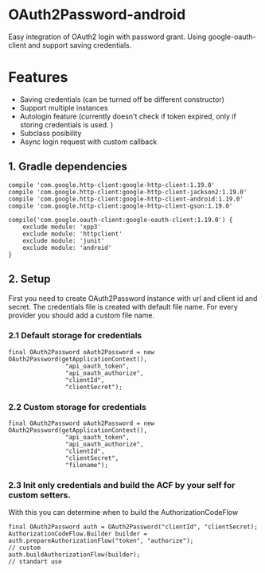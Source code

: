 # OAuth2Password-android
Easy integration of OAuth2 login with password grant. Using google-oauth-client and support saving credentials.

# Features
- Saving credentials (can be turned off be different constructor)
- Support multiple instances
- Autologin feature (currently doesn't check if token expired, only if storing credentials is used. )
- Subclass posibility
- Async login request with custom callback

## 1. Gradle dependencies

    compile 'com.google.http-client:google-http-client:1.19.0'
    compile 'com.google.http-client:google-http-client-jackson2:1.19.0'
    compile 'com.google.http-client:google-http-client-android:1.19.0'
    compile 'com.google.http-client:google-http-client-gson:1.19.0'

    compile('com.google.oauth-client:google-oauth-client:1.19.0') {
        exclude module: 'xpp3'
        exclude module: 'httpclient'
        exclude module: 'junit'
        exclude module: 'android'
    }
    
## 2. Setup

First you need to create OAuth2Password instance with url and client id and secret. The credentials file is created with default file name. For every provider you should add a custom file name.

### 2.1 Default storage for credentials

    final OAuth2Password oAuth2Password = new OAuth2Password(getApplicationContext(),
                    "api_oauth_token",
                    "api_oauth_authorize",
                    "clientId",
                    "clientSecret");
                    

### 2.2 Custom storage for credentials

    final OAuth2Password oAuth2Password = new OAuth2Password(getApplicationContext(),
                    "api_oauth_token",
                    "api_oauth_authorize",
                    "clientId",
                    "clientSecret", 
                    "filename");
                    
### 2.3 Init only credentials and build the ACF by your self for custom setters.
With this you can determine when to build the AuthorizationCodeFlow

    final OAuth2Password auth = OAuth2Password("clientId", "clientSecret);
    AuthorizationCodeFlow.Builder builder = auth.prepareAuthorizationFlow("token", "authorize");
    // custom
    auth.buildAuthorizationFlow(builder);
    // standart use
    
